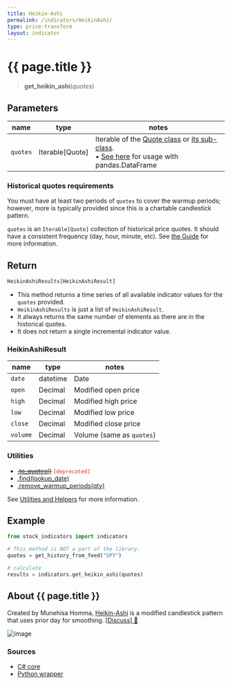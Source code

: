 ```yaml
---
title: Heikin-Ashi
permalink: /indicators/HeikinAshi/
type: price-transform
layout: indicator
---
```


# {{ page.title }}

><span class="indicator-syntax">**get_heikin_ashi**(*quotes*)</span>

## Parameters

| name | type | notes
| -- |-- |--
| `quotes` | Iterable[Quote] | Iterable of the [Quote class]({{site.baseurl}}/guide/#historical-quotes) or [its sub-class]({{site.baseurl}}/guide/#using-custom-quote-classes). <br><span class='qna-dataframe'> • [See here]({{site.baseurl}}/guide/#using-pandasdataframe) for usage with pandas.DataFrame</span>

### Historical quotes requirements

You must have at least two periods of `quotes` to cover the warmup periods; however, more is typically provided since this is a chartable candlestick pattern.

`quotes` is an `Iterable[Quote]` collection of historical price quotes.  It should have a consistent frequency (day, hour, minute, etc).  See [the Guide]({{site.baseurl}}/guide/#historical-quotes) for more information.

## Return

```python
HeikinAshiResults[HeikinAshiResult]
```

- This method returns a time series of all available indicator values for the `quotes` provided.
- `HeikinAshiResults` is just a list of `HeikinAshiResult`.
- It always returns the same number of elements as there are in the historical quotes.
- It does not return a single incremental indicator value.

### HeikinAshiResult

| name | type | notes
| -- |-- |--
| `date` | datetime | Date
| `open` | Decimal | Modified open price
| `high` | Decimal | Modified high price
| `low` | Decimal | Modified low price
| `close` | Decimal | Modified close price
| `volume` | Decimal | Volume (same as `quotes`)

### Utilities

- ~~[.to_quotes()]({{site.baseurl}}/utilities#convert-to-quotes)~~ <code style='color: #d32f2f; important'>[deprecated]</code>
- [.find(lookup_date)]({{site.baseurl}}/utilities#find-indicator-result-by-date)
- [.remove_warmup_periods(qty)]({{site.baseurl}}/utilities#remove-warmup-periods)

See [Utilities and Helpers]({{site.baseurl}}/utilities#utilities-for-indicator-results) for more information.

## Example

```python
from stock_indicators import indicators

# This method is NOT a part of the library.
quotes = get_history_from_feed("SPY")

# calculate
results = indicators.get_heikin_ashi(quotes)
```

## About {{ page.title }}

Created by Munehisa Homma, [Heikin-Ashi](https://en.wikipedia.org/wiki/Candlestick_chart#Heikin-Ashi_candlesticks) is a modified candlestick pattern that uses prior day for smoothing.
[[Discuss] &#128172;]({{site.dotnet.repo}}/discussions/254 "Community discussion about this indicator")

![image]({{site.dotnet.charts}}/HeikinAshi.png)

### Sources

- [C# core]({{site.dotnet.src}}/e-k/HeikinAshi/HeikinAshi.Series.cs)
- [Python wrapper]({{site.python.src}}/heikin_ashi.py)
